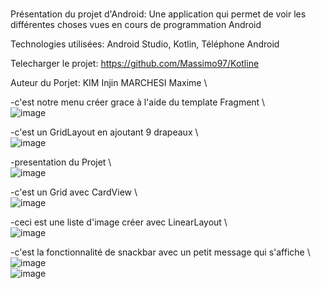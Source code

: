 # 


Présentation du projet d'Android:
Une application qui permet de voir les différentes choses vues en cours de programmation Android


Technologies utilisées:
Android Studio, Kotlin, Téléphone Android

Telecharger le projet:
https://github.com/Massimo97/Kotline

Auteur du Porjet:
KIM Injin
MARCHESI Maxime \ 

-c'est notre menu créer grace à l'aide du template Fragment \ 
\
![image](https://user-images.githubusercontent.com/85158683/164440030-6814b91d-5444-4dd8-8543-1bc780971e5e.png)

-c'est un GridLayout en ajoutant 9 drapeaux \ 
\
![image](https://user-images.githubusercontent.com/85158683/164440373-03209911-fdc5-42bc-b37c-45abcbd2252c.png)

-presentation du Projet \ 
\
![image](https://user-images.githubusercontent.com/85158683/164440571-0083364a-fb45-42f8-b9e7-993c0a7de2fe.png)

-c'est un Grid avec CardView  \ 
\
![image](https://user-images.githubusercontent.com/85158683/164440653-059d725c-42db-4673-b149-e7509ec018d2.png)

-ceci est une liste d'image créer avec LinearLayout \ 
\
![image](https://user-images.githubusercontent.com/85158683/164440828-222979bb-874a-475e-8ee8-ae3ca73554fb.png)

-c'est la fonctionnalité de snackbar avec un petit message qui s'affiche \ 
\
![image](https://user-images.githubusercontent.com/85158683/164441076-a14b165d-cb9e-48af-a873-7ba5aa3fdb66.png)\
![image](https://user-images.githubusercontent.com/85158683/164441119-f31879d6-c94c-4b25-b59c-47753fc3be72.png)
